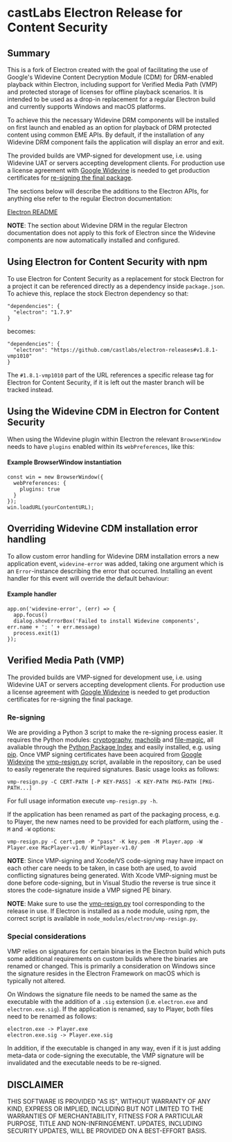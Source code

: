 # castLabs Electron Release for Content Security

## Summary

This is a fork of Electron created with the goal of facilitating the use of Google's Widevine Content Decryption Module (CDM) for DRM-enabled playback within Electron, including support for Verified Media Path (VMP) and protected storage of licenses for offline playback scenarios. It is intended to be used as a drop-in replacement for a regular Electron build and currently supports Windows and macOS platforms.

To achieve this the necessary Widevine DRM components will be installed on first launch and enabled as an option for playback of DRM protected content using common EME APIs. By default, if the installation of any Widevine DRM component fails the application will display an error and exit.

The provided builds are VMP-signed for development use, i.e. using Widevine UAT or servers accepting development clients. For production use a license agreement with [Google Widevine](http://www.widevine.com/) is needed to get production certificates for [re-signing the final package](#re-signing).
 
The sections below will describe the additions to the Electron APIs, for anything else refer to the regular Electron documentation:

[Electron README](https://github.com/electron/electron/blob/v1.8.1/README.md)

**NOTE**: The section about Widevine DRM in the regular Electron documentation does not apply to this fork of Electron since the Widevine components are now automatically installed and configured.

## Using Electron for Content Security with npm

To use Electron for Content Security as a replacement for stock Electron for a project it can be referenced directly as a dependency inside `package.json`. To achieve this, replace the stock Electron dependency so that:

```
"dependencies": {
  "electron": "1.7.9"
}
```

becomes:

```
"dependencies": {
  "electron": "https://github.com/castlabs/electron-releases#v1.8.1-vmp1010"
}
```

The `#1.8.1-vmp1010` part of the URL references a specific release tag for Electron for Content Security, if it is left out the master branch will be tracked instead.

## Using the Widevine CDM in Electron for Content Security

When using the Widevine plugin within Electron the relevant `BrowserWindow` needs to have `plugins` enabled within its `webPreferences`, like this:

#### Example BrowserWindow instantiation

```
const win = new BrowserWindow({
  webPreferences: {
    plugins: true
  }
});
win.loadURL(yourContentURL);
```

## Overriding Widevine CDM installation error handling

To allow custom error handling for Widevine DRM installation errors a new application event, ```widevine-error``` was added, taking one argument which is an ```Error```-instance describing the error that occurred. Installing an event handler for this event will override the default behaviour:

#### Example handler

```
app.on('widevine-error', (err) => {
  app.focus()
  dialog.showErrorBox('Failed to install Widevine components', err.name + ': ' + err.message)
  process.exit(1)
});
```

## Verified Media Path (VMP)

The provided builds are VMP-signed for development use, i.e. using Widevine UAT or servers accepting development clients. For production use a license agreement with [Google Widevine](http://www.widevine.com/) is needed to get production certificates for re-signing the final package.

### Re-signing

We are providing a Python 3 script to make the re-signing process easier. It requires the Python modules: [cryptography](https://pypi.python.org/pypi/cryptography), [macholib](https://pypi.python.org/pypi/macholib) and [file-magic](https://pypi.python.org/pypi/file-magic), all avaliable through the [Python Package Index](https://pypi.python.org/) and easily installed, e.g. using [pip](https://pypi.python.org/pypi/pip). Once VMP signing certificates have been acquired from [Google Widevine](http://www.widevine.com/) the [vmp-resign.py](vmp-resign.py) script, available in the repository, can be used to easily regenerate the required signatures. Basic usage looks as follows:

```
vmp-resign.py -C CERT-PATH [-P KEY-PASS] -K KEY-PATH PKG-PATH [PKG-PATH...]
```

For full usage information execute `vmp-resign.py -h`.

If the application has been renamed as part of the packaging process, e.g. to Player, the new names need to be provided for each platform, using the `-M` and `-W` options:

```
vmp-resign.py -C cert.pem -P "pass" -K key.pem -M Player.app -W Player.exe MacPlayer-v1.0/ WinPlayer-v1.0/
```

**NOTE**: Since VMP-signing and Xcode/VS code-signing may have impact on each other care needs to be taken, in case both are used, to avoid conflicting signatures being generated. With Xcode VMP-signing must be done before code-signing, but in Visual Studio the reverse is true since it stores the code-signature inside a VMP signed PE binary.

**NOTE**: Make sure to use the [vmp-resign.py](vmp-resign.py) tool corresponding to the release in use. If Electron is installed as a node module, using npm, the correct script is available in `node_modules/electron/vmp-resign.py`.

### Special considerations

VMP relies on signatures for certain binaries in the Electron build which puts some additional requirements on custom builds where the binaries are renamed or changed. This is primarily a consideration on Windows since the signature resides in the Electron Framework on macOS which is typically not altered.

On Windows the signature file needs to be named the same as the executable with the addition of a `.sig` extension (i.e. `electron.exe` and `electron.exe.sig`). If the application is renamed, say to Player, both files need to be renamed as follows:

```
electron.exe -> Player.exe
electron.exe.sig -> Player.exe.sig
```

In addition, if the executable is changed in any way, even if it is just adding meta-data or code-signing the executable, the VMP signature will be invalidated and the executable needs to be re-signed.

## DISCLAIMER

THIS SOFTWARE IS PROVIDED "AS IS", WITHOUT WARRANTY OF ANY KIND, EXPRESS OR IMPLIED, INCLUDING BUT NOT LIMITED TO THE WARRANTIES OF MERCHANTABILITY, FITNESS FOR A PARTICULAR PURPOSE, TITLE AND NON-INFRINGEMENT. UPDATES, INCLUDING SECURITY UPDATES, WILL BE PROVIDED ON A BEST-EFFORT BASIS.
